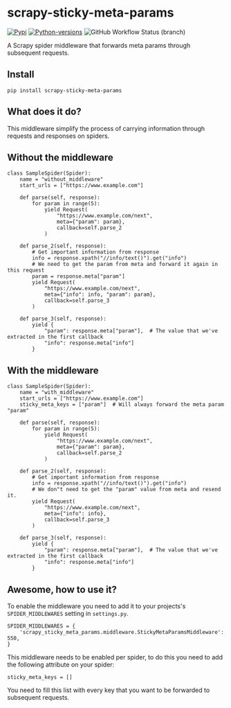# scrapy-sticky-meta-params

 [![Pypi](https://img.shields.io/pypi/v/scrapy-sticky-meta-params.svg)](https://pypi.org/project/scrapy-sticky-meta-params)
 [![Python-versions](https://img.shields.io/pypi/pyversions/scrapy-sticky-meta-params.svg)](https://pypi.org/project/scrapy-sticky-meta-params)
 ![GitHub Workflow Status (branch)](https://img.shields.io/github/workflow/status/heylouiz/scrapy-sticky-meta-params/Python%20-%20Tests%20and%20Lint/master)

A Scrapy spider middleware that forwards meta params through subsequent requests.

## Install

    pip install scrapy-sticky-meta-params

## What does it do?

This middleware simplify the process of carrying information through requests and responses on spiders.

## Without the middleware

    class SampleSpider(Spider):
        name = "without_middleware"
        start_urls = ["https://www.example.com"]

        def parse(self, response):
            for param in range(5):
                yield Request(
                    "https://www.example.com/next",
                    meta={"param": param},
                    callback=self.parse_2
                )

        def parse_2(self, response):
            # Get important information from response
            info = response.xpath("//info/text()").get("info")
            # We need to get the param from meta and forward it again in this request
            param = response.meta["param"]
            yield Request(
                "https://www.example.com/next",
                meta={"info": info, "param": param},
                callback=self.parse_3
            )

        def parse_3(self, response):
            yield {
                "param": response.meta["param"],  # The value that we've extracted in the first callback
                "info": response.meta["info"]
            }

## With the middleware

    class SampleSpider(Spider):
        name = "with_middleware"
        start_urls = ["https://www.example.com"]
        sticky_meta_keys = ["param"]  # Will always forward the meta param "param"

        def parse(self, response):
            for param in range(5):
                yield Request(
                    "https://www.example.com/next",
                    meta={"param": param},
                    callback=self.parse_2
                )

        def parse_2(self, response):
            # Get important information from response
            info = response.xpath("//info/text()").get("info")
            # We don"t need to get the "param" value from meta and resend it.
            yield Request(
                "https://www.example.com/next",
                meta={"info": info},
                callback=self.parse_3
            )

        def parse_3(self, response):
            yield {
                "param": response.meta["param"],  # The value that we've extracted in the first callback
                "info": response.meta["info"]
            }


## Awesome, how to use it?

To enable the middleware you need to add it to your projects's `SPIDER_MIDDLEWARES` setting in `settings.py`.

    SPIDER_MIDDLEWARES = {
        'scrapy_sticky_meta_params.middleware.StickyMetaParamsMiddleware': 550,
    }

This middleware needs to be enabled per spider, to do this you need to add the following attribute on your spider:

    sticky_meta_keys = []

You need to fill this list with every key that you want to be forwarded to subsequent requests.
